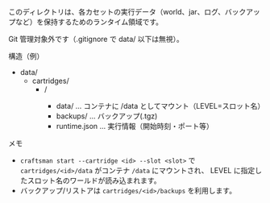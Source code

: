 このディレクトリは、各カセットの実行データ（world、jar、ログ、バックアップなど）を保持するためのランタイム領域です。

Git 管理対象外です（.gitignore で data/ 以下は無視）。

構造（例）
- data/
  - cartridges/
    - <cartridgeId>/
      - data/           … コンテナに /data としてマウント（LEVEL=スロット名）
      - backups/        … バックアップ(.tgz)
      - runtime.json    … 実行情報（開始時刻・ポート等）

メモ
- `craftsman start --cartridge <id> --slot <slot>` で `cartridges/<id>/data` がコンテナ `/data` にマウントされ、
  LEVEL に指定したスロット名のワールドが読み込まれます。
- バックアップ/リストアは `cartridges/<id>/backups` を利用します。
